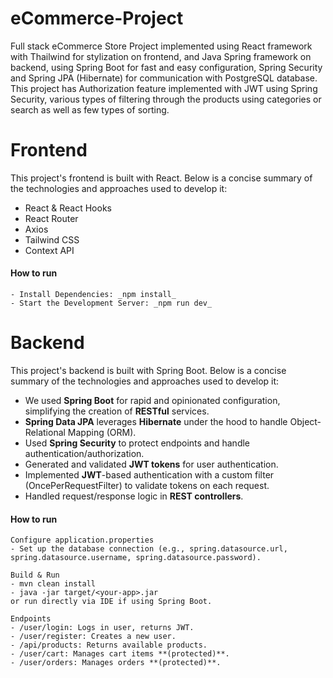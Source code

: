 # eCommerce-Project
Full stack eCommerce Store Project implemented using React framework with Thailwind for stylization on frontend, and Java Spring framework on backend, using Spring Boot for fast and easy configuration, Spring Security and Spring JPA (Hibernate) for communication with PostgreSQL database. This project has Authorization feature implemented with JWT using Spring Security, various types of filtering through the products using categories or search as well as few types of sorting.

# Frontend
This project's frontend is built with React. Below is a concise summary of the technologies and approaches used to develop it:
- React & React Hooks
- React Router
- Axios
- Tailwind CSS
- Context API

#### How to run
```
- Install Dependencies: _npm install_
- Start the Development Server: _npm run dev_

```
# Backend
This project's backend is built with Spring Boot. Below is a concise summary of the technologies and approaches used to develop it:
- We used **Spring Boot** for rapid and opinionated configuration, simplifying the creation of **RESTful** services.
- **Spring Data JPA** leverages **Hibernate** under the hood to handle Object-Relational Mapping (ORM).
- Used **Spring Security** to protect endpoints and handle authentication/authorization.
- Generated and validated **JWT tokens** for user authentication.
- Implemented **JWT**-based authentication with a custom filter (OncePerRequestFilter) to validate tokens on each request.
- Handled request/response logic in **REST controllers**.

#### How to run
```
Configure application.properties
- Set up the database connection (e.g., spring.datasource.url, spring.datasource.username, spring.datasource.password).

Build & Run
- mvn clean install
- java -jar target/<your-app>.jar
or run directly via IDE if using Spring Boot.

Endpoints
- /user/login: Logs in user, returns JWT.
- /user/register: Creates a new user.
- /api/products: Returns available products.
- /user/cart: Manages cart items **(protected)**.
- /user/orders: Manages orders **(protected)**.

```
